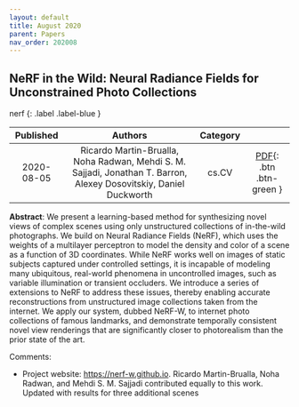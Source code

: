 ```yaml
---
layout: default
title: August 2020
parent: Papers
nav_order: 202008
---
```

<!---metadata--->

## NeRF in the Wild: Neural Radiance Fields for Unconstrained Photo  Collections

nerf
{: .label .label-blue }

| Published | Authors | Category | |
|:---:|:---:|:---:|:---:|
| 2020-08-05 | Ricardo Martin-Brualla, Noha Radwan, Mehdi S. M. Sajjadi, Jonathan T. Barron, Alexey Dosovitskiy, Daniel Duckworth | cs.CV | [PDF](http://arxiv.org/pdf/2008.02268v3){: .btn .btn-green } |

**Abstract**: We present a learning-based method for synthesizing novel views of complex
scenes using only unstructured collections of in-the-wild photographs. We build
on Neural Radiance Fields (NeRF), which uses the weights of a multilayer
perceptron to model the density and color of a scene as a function of 3D
coordinates. While NeRF works well on images of static subjects captured under
controlled settings, it is incapable of modeling many ubiquitous, real-world
phenomena in uncontrolled images, such as variable illumination or transient
occluders. We introduce a series of extensions to NeRF to address these issues,
thereby enabling accurate reconstructions from unstructured image collections
taken from the internet. We apply our system, dubbed NeRF-W, to internet photo
collections of famous landmarks, and demonstrate temporally consistent novel
view renderings that are significantly closer to photorealism than the prior
state of the art.

Comments:
- Project website: https://nerf-w.github.io. Ricardo Martin-Brualla,
  Noha Radwan, and Mehdi S. M. Sajjadi contributed equally to this work.
  Updated with results for three additional scenes